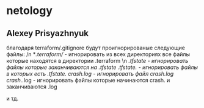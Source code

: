 # netology
## Alexey Prisyazhnyuk
благодаря terraform/.gitignore будут проигнорированые следующие файлы: /n
**.terraform/* - игнорировать из всех директориях все файлы которые находятся в директории .terraform \n
 *.tfstate - игнорировать файлы которые заканчиваются на .tfstate
*.tfstate.* - игнорировать файлы в которых есть .tfstate.
crash.log - игнорировать файл crash.log
crash.*.log -  игнорировать файлы которые начинаются crash. и заканчиваются .log

и тд.


